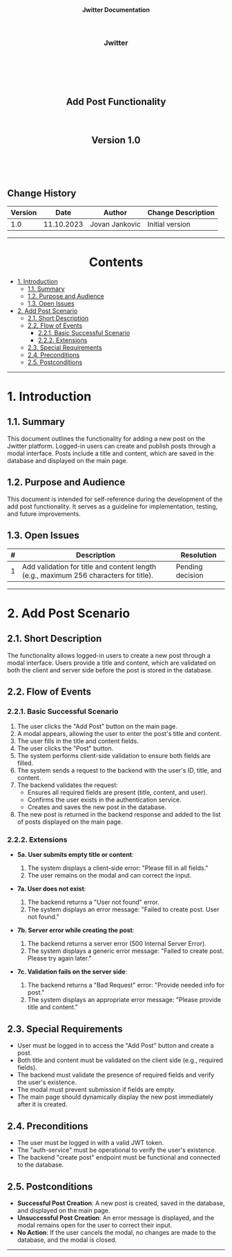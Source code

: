 <p align="center">
<h4 align="center">Jwitter Documentation</h4>
</p>
<br>
<h3 align="center">Jwitter</h3>
<br>
<br><br><br>
<h2 align="center">Add Post Functionality</h2>
<br>
<h2 align="center">Version 1.0</h2>
<br><br><br>
<h2>Change History</h2>

| Version | Date        | Author                   | Change Description       |
|---------|-------------|--------------------------|--------------------------|
| 1.0     | 11.10.2023  | Jovan Jankovic           | Initial version          |

---
<h1 align="center">Contents</h1>

- [1. Introduction](#1-introduction)
  - [1.1. Summary](#11-summary)
  - [1.2. Purpose and Audience](#12-purpose-and-audience)
  - [1.3. Open Issues](#13-open-issues)
- [2. Add Post Scenario](#2-add-post-scenario)
  - [2.1. Short Description](#21-short-description)
  - [2.2. Flow of Events](#22-flow-of-events)
    - [2.2.1. Basic Successful Scenario](#221-basic-successful-scenario)
    - [2.2.2. Extensions](#222-extensions)
  - [2.3. Special Requirements](#23-special-requirements)
  - [2.4. Preconditions](#24-preconditions)
  - [2.5. Postconditions](#25-postconditions)

---

# 1. Introduction

## 1.1. Summary

This document outlines the functionality for adding a new post on the Jwitter platform. Logged-in users can create and publish posts through a modal interface. Posts include a title and content, which are saved in the database and displayed on the main page.

## 1.2. Purpose and Audience

This document is intended for self-reference during the development of the add post functionality. It serves as a guideline for implementation, testing, and future improvements.

## 1.3. Open Issues

| #   | Description                                                     | Resolution                 |
|-----|-----------------------------------------------------------------|----------------------------|
| 1   | Add validation for title and content length (e.g., maximum 256 characters for title). | Pending decision           |

---

# 2. Add Post Scenario

## 2.1. Short Description

The functionality allows logged-in users to create a new post through a modal interface. Users provide a title and content, which are validated on both the client and server side before the post is stored in the database.

## 2.2. Flow of Events

### 2.2.1. Basic Successful Scenario

1) The user clicks the "Add Post" button on the main page.
2) A modal appears, allowing the user to enter the post's title and content.
3) The user fills in the title and content fields.
4) The user clicks the "Post" button.
5) The system performs client-side validation to ensure both fields are filled.
6) The system sends a request to the backend with the user's ID, title, and content.
7) The backend validates the request:
   - Ensures all required fields are present (title, content, and user).
   - Confirms the user exists in the authentication service.
   - Creates and saves the new post in the database.
8) The new post is returned in the backend response and added to the list of posts displayed on the main page.

### 2.2.2. Extensions

- **5a. User submits empty title or content**:
  1) The system displays a client-side error: "Please fill in all fields."
  2) The user remains on the modal and can correct the input.

- **7a. User does not exist**:
  1) The backend returns a "User not found" error.
  2) The system displays an error message: "Failed to create post. User not found."

- **7b. Server error while creating the post**:
  1) The backend returns a server error (500 Internal Server Error).
  2) The system displays a generic error message: "Failed to create post. Please try again later."

- **7c. Validation fails on the server side**:
  1) The backend returns a "Bad Request" error: "Provide needed info for post."
  2) The system displays an appropriate error message: "Please provide title and content."

## 2.3. Special Requirements

- User must be logged in to access the "Add Post" button and create a post.
- Both title and content must be validated on the client side (e.g., required fields).
- The backend must validate the presence of required fields and verify the user's existence.
- The modal must prevent submission if fields are empty.
- The main page should dynamically display the new post immediately after it is created.

## 2.4. Preconditions

- The user must be logged in with a valid JWT token.
- The "auth-service" must be operational to verify the user's existence.
- The backend "create post" endpoint must be functional and connected to the database.

## 2.5. Postconditions

- **Successful Post Creation**: A new post is created, saved in the database, and displayed on the main page.
- **Unsuccessful Post Creation**: An error message is displayed, and the modal remains open for the user to correct their input.
- **No Action**: If the user cancels the modal, no changes are made to the database, and the modal is closed.

---
